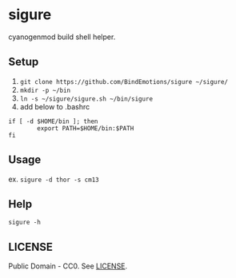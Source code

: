 sigure
==========
cyanogenmod build shell helper.

Setup
----------
1. `git clone https://github.com/BindEmotions/sigure ~/sigure/`
2. `mkdir -p ~/bin`
3. `ln -s ~/sigure/sigure.sh ~/bin/sigure`
4. add below to .bashrc
```
if [ -d $HOME/bin ]; then
        export PATH=$HOME/bin:$PATH
fi
```

Usage
----------
ex. `sigure -d thor -s cm13`

Help
----------
`sigure -h`

LICENSE
----------
Public Domain - CC0. See [LICENSE](LICENSE).
